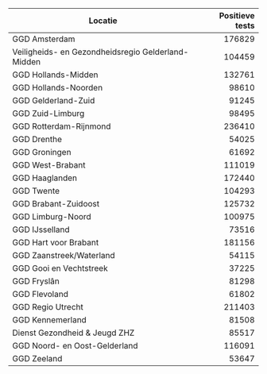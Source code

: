 | Locatie | Positieve tests |
|---------|----------------:|
| GGD Amsterdam                            | 176829 |
| Veiligheids- en Gezondheidsregio Gelderland-Midden | 104459 |
| GGD Hollands-Midden                      | 132761 |
| GGD Hollands-Noorden                     | 98610 |
| GGD Gelderland-Zuid                      | 91245 |
| GGD Zuid-Limburg                         | 98495 |
| GGD Rotterdam-Rijnmond                   | 236410 |
| GGD Drenthe                              | 54025 |
| GGD Groningen                            | 61692 |
| GGD West-Brabant                         | 111019 |
| GGD Haaglanden                           | 172440 |
| GGD Twente                               | 104293 |
| GGD Brabant-Zuidoost                     | 125732 |
| GGD Limburg-Noord                        | 100975 |
| GGD IJsselland                           | 73516 |
| GGD Hart voor Brabant                    | 181156 |
| GGD Zaanstreek/Waterland                 | 54115 |
| GGD Gooi en Vechtstreek                  | 37225 |
| GGD Fryslân                              | 81298 |
| GGD Flevoland                            | 61802 |
| GGD Regio Utrecht                        | 211403 |
| GGD Kennemerland                         | 81508 |
| Dienst Gezondheid & Jeugd ZHZ            | 85517 |
| GGD Noord- en Oost-Gelderland            | 116091 |
| GGD Zeeland                              | 53647 |
